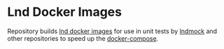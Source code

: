 # Lnd Docker Images

Repository builds [lnd docker images](https://github.com/lightningnetwork/lnd/tree/master/docker/btcd) for use in unit tests by [lndmock](https://github.com/xplorfin/lndmock) and other repositories to speed up the [docker-compose](https://github.com/lightningnetwork/lnd/blob/master/docker/docker-compose.yml).
